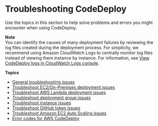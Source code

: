 # Troubleshooting CodeDeploy<a name="troubleshooting"></a>

Use the topics in this section to help solve problems and errors you might encounter when using CodeDeploy\.

**Note**  
You can identify the causes of many deployment failures by reviewing the log files created during the deployment process\. For simplicity, we recommend using Amazon CloudWatch Logs to centrally monitor log files instead of viewing them instance by instance\. For information, see [View CodeDeploy logs in CloudWatch Logs console](http://aws.amazon.com/blogs/devops/view-aws-CodeDeploy-logs-in-amazon-cloudwatch-console/)\.

**Topics**
+ [General troubleshooting issues](troubleshooting-general.md)
+ [Troubleshoot EC2/On\-Premises deployment issues](troubleshooting-deployments.md)
+ [Troubleshoot AWS Lambda deployment issues](troubleshooting-deployments-lambda.md)
+ [Troubleshoot deployment group issues](troubleshooting-deployment-groups.md)
+ [Troubleshoot instance issues](troubleshooting-ec2-instances.md)
+ [Troubleshoot GitHub token issues](troubleshooting-github-token-issues.md)
+ [Troubleshoot Amazon EC2 Auto Scaling issues](troubleshooting-auto-scaling.md)
+ [Error codes for AWS CodeDeploy](error-codes.md)